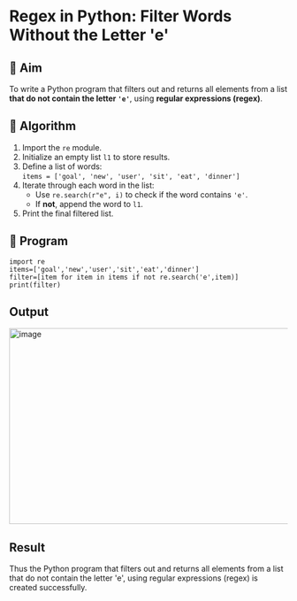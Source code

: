 # Regex in Python: Filter Words Without the Letter 'e'

## 🎯 Aim
To write a Python program that filters out and returns all elements from a list **that do not contain the letter `'e'`**, using **regular expressions (regex)**.

## 🧠 Algorithm
1. Import the `re` module.
2. Initialize an empty list `l1` to store results.
3. Define a list of words:  
   `items = ['goal', 'new', 'user', 'sit', 'eat', 'dinner']`
4. Iterate through each word in the list:
   - Use `re.search(r"e", i)` to check if the word contains `'e'`.
   - If **not**, append the word to `l1`.
5. Print the final filtered list.

## 🧾 Program
```
import re
items=['goal','new','user','sit','eat','dinner']
filter=[item for item in items if not re.search('e',item)]
print(filter)
```
## Output
<img width="718" height="354" alt="image" src="https://github.com/user-attachments/assets/3afba3cf-afda-43dc-ad0a-ff475cfab3d3" />


## Result
Thus the Python program that filters out and returns all elements from a list that do not contain the letter 'e', using regular expressions (regex) is created successfully.
